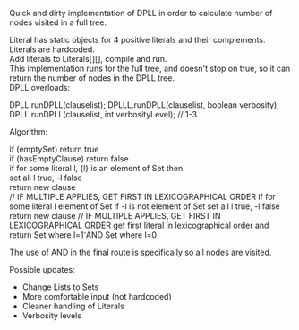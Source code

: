 Quick and dirty implementation of DPLL in order to calculate number of nodes visited in a full tree.

Literal has static objects for 4 positive literals and their complements.\
Literals are hardcoded.\
Add literals to Literals[][], compile and run.\
This implementation runs for the full tree, and doesn't stop on true, so it can return the number of nodes in the DPLL tree.\
DPLL overloads:
>
DPLL.runDPLL(clauselist);
DPLLL.runDPLL(clauselist, boolean verbosity);
DPLL.runDPLL(clauselist, int verbosityLevel);   // 1-3

Algorithm:
>
if (emptySet) return true\
if (hasEmptyClause)  return false\
if for some literal l, {l} is an element of Set then\
    set all l true, -l false\
    return new clause\
    // IF MULTIPLE APPLIES, GET FIRST IN LEXICOGRAPHICAL ORDER
if for some literal l element of Set
    if -l is not element of Set
        set all l true, -l false
        return new clause
    // IF MULTIPLE APPLIES, GET FIRST IN LEXICOGRAPHICAL ORDER
get first literal in lexicographical order and return
    Set where l=1 ̛AND Set where l=0

The use of AND in the final route is specifically so all nodes are visited.


Possible updates:
- Change Lists to Sets
- More comfortable input (not hardcoded)
- Cleaner handling of Literals
- Verbosity levels
